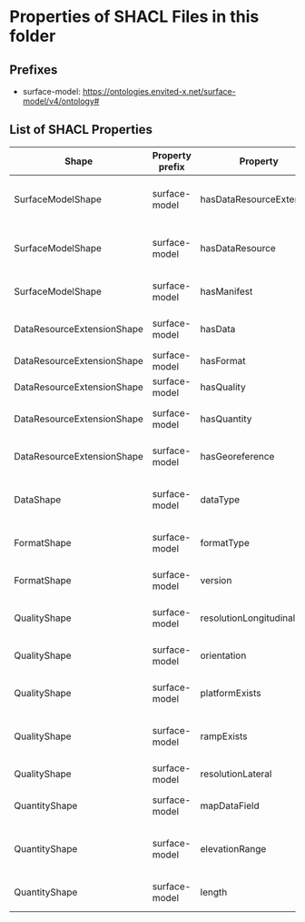 # Properties of SHACL Files in this folder

## Prefixes

- surface-model: <https://ontologies.envited-x.net/surface-model/v4/ontology#>

## List of SHACL Properties

| Shape | Property prefix | Property | MinCount | MaxCount | Description | Datatype/NodeKind | Filename |
| --- | --- | --- | --- | --- | --- | --- | --- |
| SurfaceModelShape | surface-model | hasDataResourceExtension | 1 | 1 | DataResourceExtension containing additional metadata about the surface model. |  | surface-model_shacl.ttl |
| SurfaceModelShape | surface-model | hasDataResource | 1 | 1 | Links to an envited-x:DataResource that describes the raw data asset. |  | surface-model_shacl.ttl |
| SurfaceModelShape | surface-model | hasManifest | 1 | 1 | Manifest file describing the surface model metadata. |  | surface-model_shacl.ttl |
| DataResourceExtensionShape | surface-model | hasData | 1 | 1 | Attributes describing the data type of the surface model. |  | surface-model_shacl.ttl |
| DataResourceExtensionShape | surface-model | hasFormat | 1 | 1 | File format details of the surface model. |  | surface-model_shacl.ttl |
| DataResourceExtensionShape | surface-model | hasQuality | 1 | 1 | Quality metrics of the surface model. |  | surface-model_shacl.ttl |
| DataResourceExtensionShape | surface-model | hasQuantity | 1 | 1 | Quantitative metrics describing the surface model. |  | surface-model_shacl.ttl |
| DataResourceExtensionShape | surface-model | hasGeoreference | 1 | 1 | Georeferencing information for the surface model. |  | surface-model_shacl.ttl |
| DataShape | surface-model | dataType |  | 1 | Specifies the data type (e.g., height, friction) used in the surface-model asset. | <http://www.w3.org/2001/XMLSchema#string> | surface-model_shacl.ttl |
| FormatShape | surface-model | formatType |  | 1 | Defines the format type of the surface model asset. |  | surface-model_shacl.ttl |
| FormatShape | surface-model | version |  | 1 | Defines the version of the surface model's format. | <http://www.w3.org/2001/XMLSchema#string> | surface-model_shacl.ttl |
| QualityShape | surface-model | resolutionLongitudinal |  | 1 | Specifies the longitudinal resolution (s) in meters. | <http://www.w3.org/2001/XMLSchema#float> | surface-model_shacl.ttl |
| QualityShape | surface-model | orientation |  | 1 | Specifies the alignment at the starting position in radians. | <http://www.w3.org/2001/XMLSchema#float> | surface-model_shacl.ttl |
| QualityShape | surface-model | platformExists |  | 1 | Indicates whether a horizontal start platform exists. | <http://www.w3.org/2001/XMLSchema#boolean> | surface-model_shacl.ttl |
| QualityShape | surface-model | rampExists |  | 1 | Indicates whether there is a smooth ramp from the platform to the road. | <http://www.w3.org/2001/XMLSchema#boolean> | surface-model_shacl.ttl |
| QualityShape | surface-model | resolutionLateral |  | 1 | Specifies the lateral resolution (t) in meters. | <http://www.w3.org/2001/XMLSchema#float> | surface-model_shacl.ttl |
| QuantityShape | surface-model | mapDataField |  | 1 | Indicates whether the projection system is included in the dataset. | <http://www.w3.org/2001/XMLSchema#boolean> | surface-model_shacl.ttl |
| QuantityShape | surface-model | elevationRange |  | 1 | Indicates the difference between the maximum and minimum elevation values in meters. | <http://www.w3.org/2001/XMLSchema#float> | surface-model_shacl.ttl |
| QuantityShape | surface-model | length |  | 1 | Defines the total length of all elements in kilometers. | <http://www.w3.org/2001/XMLSchema#float> | surface-model_shacl.ttl |
